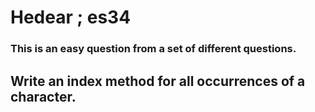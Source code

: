 # Hedear ; es34
### This is an easy question from a set of different questions.
## Write an index method for all occurrences of a character.
